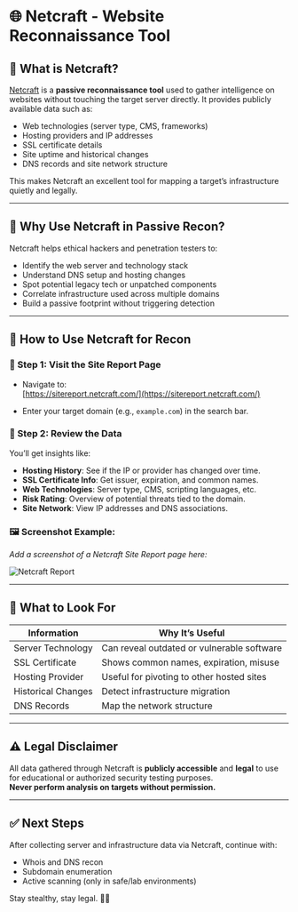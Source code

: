 # 🌐 Netcraft - Website Reconnaissance Tool

## 📌 What is Netcraft?

[Netcraft](https://www.netcraft.com/) is a **passive reconnaissance tool** used to gather intelligence on websites without touching the target server directly. It provides publicly available data such as:

- Web technologies (server type, CMS, frameworks)
- Hosting providers and IP addresses
- SSL certificate details
- Site uptime and historical changes
- DNS records and site network structure

This makes Netcraft an excellent tool for mapping a target’s infrastructure quietly and legally.

---

## 🧠 Why Use Netcraft in Passive Recon?

Netcraft helps ethical hackers and penetration testers to:

- Identify the web server and technology stack
- Understand DNS setup and hosting changes
- Spot potential legacy tech or unpatched components
- Correlate infrastructure used across multiple domains
- Build a passive footprint without triggering detection

---

## 🚀 How to Use Netcraft for Recon

### 🔗 Step 1: Visit the Site Report Page

- Navigate to:  
  [https://sitereport.netcraft.com/](https://sitereport.netcraft.com/)

- Enter your target domain (e.g., `example.com`) in the search bar.

### 🧾 Step 2: Review the Data

You’ll get insights like:

- **Hosting History**: See if the IP or provider has changed over time.
- **SSL Certificate Info**: Get issuer, expiration, and common names.
- **Web Technologies**: Server type, CMS, scripting languages, etc.
- **Risk Rating**: Overview of potential threats tied to the domain.
- **Site Network**: View IP addresses and DNS associations.

### 🖼️ Screenshot Example:

_Add a screenshot of a Netcraft Site Report page here:_

![Netcraft Report](../screenshots/netcraft_report.png)

---

## 🧠 What to Look For

| Information        | Why It’s Useful                            |
|--------------------|--------------------------------------------|
| Server Technology  | Can reveal outdated or vulnerable software |
| SSL Certificate    | Shows common names, expiration, misuse     |
| Hosting Provider   | Useful for pivoting to other hosted sites  |
| Historical Changes | Detect infrastructure migration            |
| DNS Records        | Map the network structure                  |

---

## ⚠️ Legal Disclaimer

All data gathered through Netcraft is **publicly accessible** and **legal** to use for educational or authorized security testing purposes.  
**Never perform analysis on targets without permission.**

---

## ✅ Next Steps

After collecting server and infrastructure data via Netcraft, continue with:

- Whois and DNS recon
- Subdomain enumeration
- Active scanning (only in safe/lab environments)

Stay stealthy, stay legal. 🕵️‍♂️
